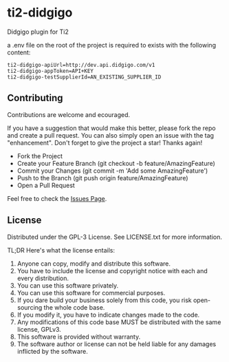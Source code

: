 # ti2-didgigo
Didgigo plugin for Ti2

a .env file on the root of the project is required to exists with the following content:

```
ti2-didgigo-apiUrl=http://dev.api.didgigo.com/v1
ti2-didgigo-appToken=API+KEY
ti2-didgigo-testSupplierId=AN_EXISTING_SUPPLIER_ID
```
## Contributing

Contributions are welcome and ecouraged.

If you have a suggestion that would make this better, please fork the repo and create a pull request. You can also simply open an issue with the tag "enhancement". Don't forget to give the project a star! Thanks again!

- Fork the Project
- Create your Feature Branch (git checkout -b feature/AmazingFeature)
- Commit your Changes (git commit -m 'Add some AmazingFeature')
- Push to the Branch (git push origin feature/AmazingFeature)
- Open a Pull Request

Feel free to check the [Issues Page](https://github.com/TourConnect/ti2-didgigo/issues).

## License

Distributed under the GPL-3 License. See LICENSE.txt for more information.

TL;DR Here's what the license entails:

1. Anyone can copy, modify and distribute this software.
2. You have to include the license and copyright notice with each and every distribution.
3. You can use this software privately.
4. You can use this software for commercial purposes.
5. If you dare build your business solely from this code, you risk open-sourcing the whole code base.
6. If you modify it, you have to indicate changes made to the code.
7. Any modifications of this code base MUST be distributed with the same license, GPLv3.
8. This software is provided without warranty.
9. The software author or license can not be held liable for any damages inflicted by the software.


